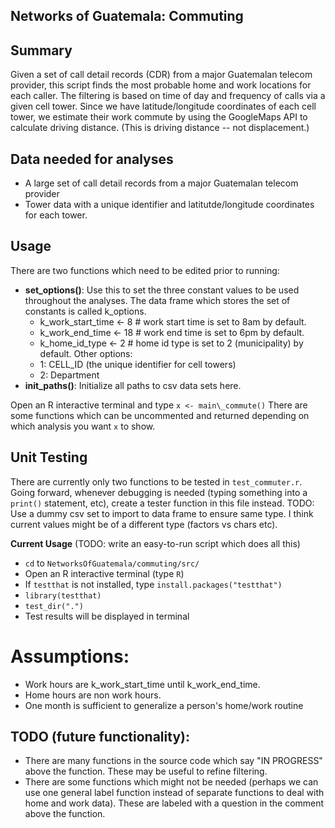 <h2>Networks of Guatemala: Commuting</h2>

## Summary
Given a set of call detail records (CDR) from a major Guatemalan telecom provider, 
this script finds the most probable home and work locations for each caller. 
The filtering is based on time of day and frequency of calls via a given cell tower. 
Since we have latitude/longitude coordinates of each cell tower, we 
estimate their work commute by using the GoogleMaps API to calculate driving
distance. (This is driving distance -- not displacement.)

## Data needed for analyses
- A large set of call detail records from a major Guatemalan telecom provider
- Tower data with a unique identifier and latitutde/longitude coordinates
  for each tower.

## Usage
There are two functions which need to be edited prior to running:
- **set_options()**: Use this to set the three constant values to be used throughout
  the analyses. The data frame which stores the set of constants is called
  k\_options.
  -  k\_work\_start\_time <- 8 # work start time is set to 8am by default.
  -  k\_work\_end\_time <- 18 # work end time is set to 6pm by default.
  -  k\_home\_id\_type <- 2 # home id type is set to 2 (municipality) by
     default. Other options:
    -  1: CELL\_ID (the unique identifier for cell towers)
    -  2: Department  
- **init_paths()**: Initialize all paths to csv data sets here.

Open an R interactive terminal and type 
`x <- main\_commute()`
There are some functions which can be uncommented and returned depending on
which analysis you want `x` to show.

## Unit Testing
There are currently only two functions to be tested in `test_commuter.r`.
Going forward, whenever debugging is needed (typing something into a
`print()` statement, etc), create a tester function in this file instead.
TODO: Use a dummy csv set to import to data frame to ensure same type.
I think current values might be of a different type (factors vs chars etc).

**Current Usage** (TODO: write an easy-to-run script which does all this)
- `cd` to `NetworksOfGuatemala/commuting/src/`<br>
- Open an R interactive terminal (type `R`)<br>
- If `testthat` is not installed, type `install.packages("testthat")`<br>
- `library(testthat)`<br>
- `test_dir(".")`<br>
- Test results will be displayed in terminal<br>

# Assumptions:
- Work hours are k\_work\_start\_time until k\_work\_end\_time.
- Home hours are non work hours.
- One month is sufficient to generalize a person's home/work routine

## TODO (future functionality):
- There are many functions in the source code which say "IN PROGRESS" above
  the function. These may be useful to refine filtering.
- There are some functions which might not be needed (perhaps we can use one
  general label function instead of separate functions to deal with home and
work data). These are labeled with a question in the comment above the
function.
